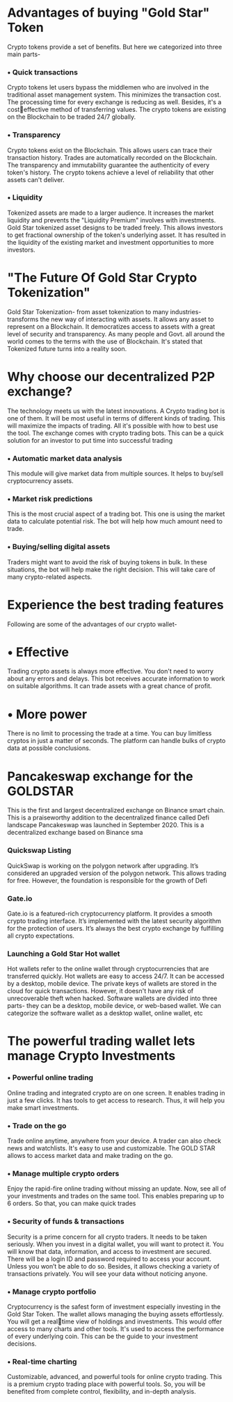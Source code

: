 <h1>Advantages of buying "Gold Star" Token</h1>

Crypto tokens provide a set of benefits. But here we 
categorized into three main parts-

<h3>• Quick transactions</h3>
Crypto tokens let users bypass the middlemen who are 
involved in the traditional asset management system. 
This minimizes the transaction cost. The processing time 
for every exchange is reducing as well. Besides, it's a costeffective method of transferring values. The crypto tokens 
are existing on the Blockchain to be traded 24/7 globally.

<h3>• Transparency </h3>
Crypto tokens exist on the Blockchain. This allows users 
can trace their transaction history. Trades are automatically 
recorded on the Blockchain. The transparency and 
immutability guarantee the authenticity of every token's 
history. The crypto tokens achieve a level of reliability that 
other assets can't deliver. 
<h3>• Liquidity</h3> 
Tokenized assets are made to a larger audience. It 
increases the market liquidity and prevents the "Liquidity 
Premium" involves with investments. Gold Star tokenized 
asset designs to be traded freely. This allows investors to 
get fractional ownership of the token's underlying asset. 
It has resulted in the liquidity of the existing market and 
investment opportunities to more investors.

<h1>"The Future Of Gold Star Crypto Tokenization"</h1>
Gold Star Tokenization- from asset tokenization to many 
industries- transforms the new way of interacting with 
assets. It allows any asset to represent on a Blockchain. It 
democratizes access to assets with a great level of security 
and transparency. As many people and Govt. all around 
the world comes to the terms with the use of Blockchain. 
It's stated that Tokenized future turns into a reality soon.

<h1>Why choose our decentralized P2P exchange?</h1>
The technology meets us with the latest innovations. A 
Crypto trading bot is one of them. It will be most useful 
in terms of different kinds of trading. This will maximize 
the impacts of trading. All it's possible with how to best 
use the tool. 
The exchange comes with crypto trading bots. This can be 
a quick solution for an investor to put time into successful 
trading

<h3>• Automatic market data analysis</h3> 
This module will give market data from multiple sources. It 
helps to buy/sell cryptocurrency assets. 

<h3>• Market risk predictions </h3>
This is the most crucial aspect of a trading bot. This one is 
using the market data to calculate potential risk. The bot 
will help how much amount need to trade. 

<h3>• Buying/selling digital assets</h3> 
Traders might want to avoid the risk of buying tokens in 
bulk. In these situations, the bot will help make the right 
decision. This will take care of many crypto-related aspects.

<h1>Experience the best trading features</h1>
Following are some of the advantages of our crypto wallet-

<h1>• Effective </h1>
Trading crypto assets is always more effective. You don't 
need to worry about any errors and delays. This bot receives 
accurate information to work on suitable algorithms. It can 
trade assets with a great chance of profit. 
<h1>• More power </h1>
There is no limit to processing the trade at a time. You can 
buy limitless cryptos in just a matter of seconds. The platform 
can handle bulks of crypto data at possible conclusions.


<h1>Pancakeswap exchange for the GOLDSTAR </h1>

This is the first and largest decentralized exchange on Binance 
smart chain. This is a praiseworthy addition to the decentralized 
finance called Defi landscape
Pancakeswap was launched in September 2020. This is a 
decentralized exchange based on Binance sma

<h3>Quickswap Listing </h3>
QuickSwap is working on the polygon network after 
upgrading. It’s considered an upgraded version of the 
polygon network. This allows trading for free. However, the 
foundation is responsible for the growth of Defi

<h3>Gate.io </h3>
Gate.io is a featured-rich cryptocurrency platform. It provides 
a smooth crypto trading interface. It’s implemented with 
the latest security algorithm for the protection of users. 
It’s always the best crypto exchange by fulfilling all crypto 
expectations.

<h3>Launching a Gold Star Hot wallet </h3>
Hot wallets refer to the online wallet through cryptocurrencies 
that are transferred quickly. Hot wallets are easy to access 24/7. 
It can be accessed by a desktop, mobile device. The private 
keys of wallets are stored in the cloud for quick transactions. 
However, it doesn't have any risk of unrecoverable theft when 
hacked. 
Software wallets are divided into three parts- they can be a 
desktop, mobile device, or web-based wallet. We can categorize 
the software wallet as a desktop wallet, online wallet, etc


<h1>The powerful trading wallet lets manage Crypto Investments</h1>

<h3>• Powerful online trading</h3> 
Online trading and integrated crypto are on one screen. It 
enables trading in just a few clicks. It has tools to get access 
to research. Thus, it will help you make smart investments.

<h3>• Trade on the go</h3>
Trade online anytime, anywhere from your device. A trader 
can also check news and watchlists. It's easy to use and 
customizable. The GOLD STAR allows to access market 
data and make trading on the go.

<h3>• Manage multiple crypto orders</h3>
Enjoy the rapid-fire online trading without missing an 
update. Now, see all of your investments and trades on the 
same tool. This enables preparing up to 6 orders. So that, 
you can make quick trades

<h3>• Security of funds & transactions</h3>
Security is a prime concern for all crypto traders. It needs to 
be taken seriously. When you invest in a digital wallet, you 
will want to protect it. You will know that data, information, 
and access to investment are secured. There will be a login 
ID and password required to access your account. Unless 
you won’t be able to do so. Besides, it allows checking a 
variety of transactions privately. You will see your data 
without noticing anyone.

<h3>• Manage crypto portfolio</h3>
Cryptocurrency is the safest form of investment especially 
investing in the Gold Star Token. The wallet allows 
managing the buying assets effortlessly. You will get a realtime view of holdings and investments. This would offer 
access to many charts and other tools. It's used to access 
the performance of every underlying coin. This can be the 
guide to your investment decisions.

<h3>• Real-time charting</h3>
Customizable, advanced, and powerful tools for online 
crypto trading. This is a premium crypto trading place with 
powerful tools. So, you will be benefited from complete 
control, flexibility, and in-depth analysis.
